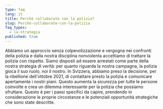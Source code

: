 ```yaml
---
type: faq
lang: it
title: Perché collaborate con la polizia?
slug: Perché-collaborate-con-la-polizia
faq_types:
  - la-strategia
published: true
---
```

Abbiamo un approccio senza colpevolizzazione e vergogna nei confronti della polizia e dalla nostra disciplina nonviolenta accettiamo di trattare la polizia con rispetto. Siamo disposti ad essere arrestati come parte della nostra strategia di verità: per quanto riguarda la nostra campagna, la polizia gioca il suo ruolo, noi il nostro. In Svizzera, abbiamo preso la decisione, per la ribellione dell'ottobre 2021, di contattare presto la polizia e comunicare apertamente i nostri piani. Questo aumenta la sicurezza per tutte le persone coinvolte e crea un dilemma interessante per la polizia che possiamo sfruttare. Questo è per i paesi specifici da capire, prendendo in considerazione le proprie circostanze e le potenziali opportunità strategiche che sono state descritte.